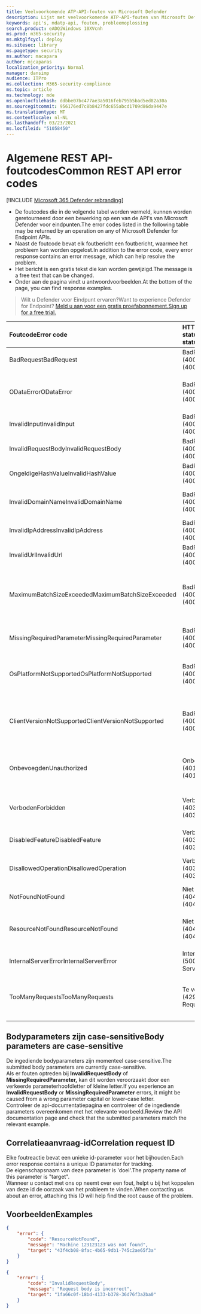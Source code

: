 ```yaml
---
title: Veelvoorkomende ATP-API-fouten van Microsoft Defender
description: Lijst met veelvoorkomende ATP-API-fouten van Microsoft Defender met beschrijvingen.
keywords: api's, mdatp-api, fouten, probleemoplossing
search.product: eADQiWindows 10XVcnh
ms.prod: m365-security
ms.mktglfcycl: deploy
ms.sitesec: library
ms.pagetype: security
ms.author: macapara
author: mjcaparas
localization_priority: Normal
manager: dansimp
audience: ITPro
ms.collection: M365-security-compliance
ms.topic: article
ms.technology: mde
ms.openlocfilehash: ddbbe07bc477ae3a5016feb795b5bad5ed82a30a
ms.sourcegitcommit: 956176ed7c8b8427fdc655abcd1709d86da9447e
ms.translationtype: MT
ms.contentlocale: nl-NL
ms.lasthandoff: 03/23/2021
ms.locfileid: "51058450"
---
```

# <a name="common-rest-api-error-codes"></a><span data-ttu-id="1e41d-104">Algemene REST API-foutcodes</span><span class="sxs-lookup"><span data-stu-id="1e41d-104">Common REST API error codes</span></span>

[!INCLUDE [Microsoft 365 Defender rebranding](../../includes/microsoft-defender.md)]


* <span data-ttu-id="1e41d-105">De foutcodes die in de volgende tabel worden vermeld, kunnen worden geretourneerd door een bewerking op een van de API's van Microsoft Defender voor eindpunten.</span><span class="sxs-lookup"><span data-stu-id="1e41d-105">The error codes listed in the following table may be returned by an operation on any of Microsoft Defender for Endpoint APIs.</span></span>
* <span data-ttu-id="1e41d-106">Naast de foutcode bevat elk foutbericht een foutbericht, waarmee het probleem kan worden opgelost.</span><span class="sxs-lookup"><span data-stu-id="1e41d-106">In addition to the error code, every error response contains an error message, which can help resolve the problem.</span></span>
* <span data-ttu-id="1e41d-107">Het bericht is een gratis tekst die kan worden gewijzigd.</span><span class="sxs-lookup"><span data-stu-id="1e41d-107">The message is a free text that can be changed.</span></span>
* <span data-ttu-id="1e41d-108">Onder aan de pagina vindt u antwoordvoorbeelden.</span><span class="sxs-lookup"><span data-stu-id="1e41d-108">At the bottom of the page, you can find response examples.</span></span>

><span data-ttu-id="1e41d-109">Wilt u Defender voor Eindpunt ervaren?</span><span class="sxs-lookup"><span data-stu-id="1e41d-109">Want to experience Defender for Endpoint?</span></span> [<span data-ttu-id="1e41d-110">Meld u aan voor een gratis proefabonnement.</span><span class="sxs-lookup"><span data-stu-id="1e41d-110">Sign up for a free trial.</span></span>](https://www.microsoft.com/microsoft-365/windows/microsoft-defender-atp?ocid=docs-wdatp-assignaccess-abovefoldlink)

<span data-ttu-id="1e41d-111">Foutcode</span><span class="sxs-lookup"><span data-stu-id="1e41d-111">Error code</span></span> |<span data-ttu-id="1e41d-112">HTTP-statuscode</span><span class="sxs-lookup"><span data-stu-id="1e41d-112">HTTP status code</span></span> |<span data-ttu-id="1e41d-113">Bericht</span><span class="sxs-lookup"><span data-stu-id="1e41d-113">Message</span></span> 
:---|:---|:---
<span data-ttu-id="1e41d-114">BadRequest</span><span class="sxs-lookup"><span data-stu-id="1e41d-114">BadRequest</span></span> | <span data-ttu-id="1e41d-115">BadRequest (400)</span><span class="sxs-lookup"><span data-stu-id="1e41d-115">BadRequest (400)</span></span> | <span data-ttu-id="1e41d-116">Foutbericht algemeen slecht verzoek.</span><span class="sxs-lookup"><span data-stu-id="1e41d-116">General Bad Request error message.</span></span>
<span data-ttu-id="1e41d-117">ODataError</span><span class="sxs-lookup"><span data-stu-id="1e41d-117">ODataError</span></span> | <span data-ttu-id="1e41d-118">BadRequest (400)</span><span class="sxs-lookup"><span data-stu-id="1e41d-118">BadRequest (400)</span></span> | <span data-ttu-id="1e41d-119">Ongeldige OData URI-query (de specifieke fout is opgegeven).</span><span class="sxs-lookup"><span data-stu-id="1e41d-119">Invalid OData URI query (the specific error is specified).</span></span>
<span data-ttu-id="1e41d-120">InvalidInput</span><span class="sxs-lookup"><span data-stu-id="1e41d-120">InvalidInput</span></span> | <span data-ttu-id="1e41d-121">BadRequest (400)</span><span class="sxs-lookup"><span data-stu-id="1e41d-121">BadRequest (400)</span></span> | <span data-ttu-id="1e41d-122">Ongeldige invoer {de ongeldige invoer}.</span><span class="sxs-lookup"><span data-stu-id="1e41d-122">Invalid input {the invalid input}.</span></span>
<span data-ttu-id="1e41d-123">InvalidRequestBody</span><span class="sxs-lookup"><span data-stu-id="1e41d-123">InvalidRequestBody</span></span> | <span data-ttu-id="1e41d-124">BadRequest (400)</span><span class="sxs-lookup"><span data-stu-id="1e41d-124">BadRequest (400)</span></span> | <span data-ttu-id="1e41d-125">Ongeldige aanvraag body.</span><span class="sxs-lookup"><span data-stu-id="1e41d-125">Invalid request body.</span></span>
<span data-ttu-id="1e41d-126">OngeldigeHashValue</span><span class="sxs-lookup"><span data-stu-id="1e41d-126">InvalidHashValue</span></span> | <span data-ttu-id="1e41d-127">BadRequest (400)</span><span class="sxs-lookup"><span data-stu-id="1e41d-127">BadRequest (400)</span></span> | <span data-ttu-id="1e41d-128">Hashwaarde {de ongeldige hash} is ongeldig.</span><span class="sxs-lookup"><span data-stu-id="1e41d-128">Hash value {the invalid hash} is invalid.</span></span>
<span data-ttu-id="1e41d-129">InvalidDomainName</span><span class="sxs-lookup"><span data-stu-id="1e41d-129">InvalidDomainName</span></span> | <span data-ttu-id="1e41d-130">BadRequest (400)</span><span class="sxs-lookup"><span data-stu-id="1e41d-130">BadRequest (400)</span></span> | <span data-ttu-id="1e41d-131">Domeinnaam {het ongeldige domein} is ongeldig.</span><span class="sxs-lookup"><span data-stu-id="1e41d-131">Domain name {the invalid domain} is invalid.</span></span>
<span data-ttu-id="1e41d-132">InvalidIpAddress</span><span class="sxs-lookup"><span data-stu-id="1e41d-132">InvalidIpAddress</span></span> | <span data-ttu-id="1e41d-133">BadRequest (400)</span><span class="sxs-lookup"><span data-stu-id="1e41d-133">BadRequest (400)</span></span> | <span data-ttu-id="1e41d-134">IP-adres {het ongeldige IP} is ongeldig.</span><span class="sxs-lookup"><span data-stu-id="1e41d-134">IP address {the invalid IP} is invalid.</span></span>
<span data-ttu-id="1e41d-135">InvalidUrl</span><span class="sxs-lookup"><span data-stu-id="1e41d-135">InvalidUrl</span></span> | <span data-ttu-id="1e41d-136">BadRequest (400)</span><span class="sxs-lookup"><span data-stu-id="1e41d-136">BadRequest (400)</span></span> | <span data-ttu-id="1e41d-137">URL {de ongeldige URL} is ongeldig.</span><span class="sxs-lookup"><span data-stu-id="1e41d-137">URL {the invalid URL} is invalid.</span></span>
<span data-ttu-id="1e41d-138">MaximumBatchSizeExceeded</span><span class="sxs-lookup"><span data-stu-id="1e41d-138">MaximumBatchSizeExceeded</span></span> | <span data-ttu-id="1e41d-139">BadRequest (400)</span><span class="sxs-lookup"><span data-stu-id="1e41d-139">BadRequest (400)</span></span> | <span data-ttu-id="1e41d-140">De maximale batchgrootte is overschreden.</span><span class="sxs-lookup"><span data-stu-id="1e41d-140">Maximum batch size exceeded.</span></span> <span data-ttu-id="1e41d-141">Ontvangen: {batch size received}, allowed: {batch size allowed}.</span><span class="sxs-lookup"><span data-stu-id="1e41d-141">Received: {batch size received}, allowed: {batch size allowed}.</span></span>
<span data-ttu-id="1e41d-142">MissingRequiredParameter</span><span class="sxs-lookup"><span data-stu-id="1e41d-142">MissingRequiredParameter</span></span> | <span data-ttu-id="1e41d-143">BadRequest (400)</span><span class="sxs-lookup"><span data-stu-id="1e41d-143">BadRequest (400)</span></span> | <span data-ttu-id="1e41d-144">Parameter {de ontbrekende parameter} ontbreekt.</span><span class="sxs-lookup"><span data-stu-id="1e41d-144">Parameter {the missing parameter} is missing.</span></span>
<span data-ttu-id="1e41d-145">OsPlatformNotSupported</span><span class="sxs-lookup"><span data-stu-id="1e41d-145">OsPlatformNotSupported</span></span> | <span data-ttu-id="1e41d-146">BadRequest (400)</span><span class="sxs-lookup"><span data-stu-id="1e41d-146">BadRequest (400)</span></span> | <span data-ttu-id="1e41d-147">Os Platform {the client OS Platform} wordt niet ondersteund voor deze actie.</span><span class="sxs-lookup"><span data-stu-id="1e41d-147">OS Platform {the client OS Platform} is not supported for this action.</span></span>
<span data-ttu-id="1e41d-148">ClientVersionNotSupported</span><span class="sxs-lookup"><span data-stu-id="1e41d-148">ClientVersionNotSupported</span></span> | <span data-ttu-id="1e41d-149">BadRequest (400)</span><span class="sxs-lookup"><span data-stu-id="1e41d-149">BadRequest (400)</span></span> | <span data-ttu-id="1e41d-150">{De aangevraagde actie} wordt ondersteund in clientversie {ondersteunde clientversie} en hoger.</span><span class="sxs-lookup"><span data-stu-id="1e41d-150">{The requested action} is supported on client version {supported client version} and above.</span></span>
<span data-ttu-id="1e41d-151">Onbevoegden</span><span class="sxs-lookup"><span data-stu-id="1e41d-151">Unauthorized</span></span> | <span data-ttu-id="1e41d-152">Onbevoegden (401)</span><span class="sxs-lookup"><span data-stu-id="1e41d-152">Unauthorized (401)</span></span> | <span data-ttu-id="1e41d-153">Onbevoegden (ongeldige of verlopen autorisatiekoptekst).</span><span class="sxs-lookup"><span data-stu-id="1e41d-153">Unauthorized (invalid or expired authorization header).</span></span>
<span data-ttu-id="1e41d-154">Verboden</span><span class="sxs-lookup"><span data-stu-id="1e41d-154">Forbidden</span></span> | <span data-ttu-id="1e41d-155">Verboden (403)</span><span class="sxs-lookup"><span data-stu-id="1e41d-155">Forbidden (403)</span></span> | <span data-ttu-id="1e41d-156">Verboden (geldig token, maar onvoldoende toestemming voor de actie).</span><span class="sxs-lookup"><span data-stu-id="1e41d-156">Forbidden (valid token but insufficient permission for the action).</span></span>
<span data-ttu-id="1e41d-157">DisabledFeature</span><span class="sxs-lookup"><span data-stu-id="1e41d-157">DisabledFeature</span></span> | <span data-ttu-id="1e41d-158">Verboden (403)</span><span class="sxs-lookup"><span data-stu-id="1e41d-158">Forbidden (403)</span></span> | <span data-ttu-id="1e41d-159">Tenantfunctie is niet ingeschakeld.</span><span class="sxs-lookup"><span data-stu-id="1e41d-159">Tenant feature is not enabled.</span></span>
<span data-ttu-id="1e41d-160">DisallowedOperation</span><span class="sxs-lookup"><span data-stu-id="1e41d-160">DisallowedOperation</span></span> | <span data-ttu-id="1e41d-161">Verboden (403)</span><span class="sxs-lookup"><span data-stu-id="1e41d-161">Forbidden (403)</span></span> | <span data-ttu-id="1e41d-162">{de niet-goedgekeurde bewerking en de reden}.</span><span class="sxs-lookup"><span data-stu-id="1e41d-162">{the disallowed operation and the reason}.</span></span>
<span data-ttu-id="1e41d-163">NotFound</span><span class="sxs-lookup"><span data-stu-id="1e41d-163">NotFound</span></span> | <span data-ttu-id="1e41d-164">Niet gevonden (404)</span><span class="sxs-lookup"><span data-stu-id="1e41d-164">Not Found (404)</span></span> | <span data-ttu-id="1e41d-165">Foutbericht Algemeen niet gevonden.</span><span class="sxs-lookup"><span data-stu-id="1e41d-165">General Not Found error message.</span></span>
<span data-ttu-id="1e41d-166">ResourceNotFound</span><span class="sxs-lookup"><span data-stu-id="1e41d-166">ResourceNotFound</span></span> | <span data-ttu-id="1e41d-167">Niet gevonden (404)</span><span class="sxs-lookup"><span data-stu-id="1e41d-167">Not Found (404)</span></span> | <span data-ttu-id="1e41d-168">Resource {de aangevraagde resource} is niet gevonden.</span><span class="sxs-lookup"><span data-stu-id="1e41d-168">Resource {the requested resource} was not found.</span></span>
<span data-ttu-id="1e41d-169">InternalServerError</span><span class="sxs-lookup"><span data-stu-id="1e41d-169">InternalServerError</span></span> | <span data-ttu-id="1e41d-170">Interne serverfout (500)</span><span class="sxs-lookup"><span data-stu-id="1e41d-170">Internal Server Error (500)</span></span> | <span data-ttu-id="1e41d-171">(Geen foutbericht, de bewerking opnieuw proberen)</span><span class="sxs-lookup"><span data-stu-id="1e41d-171">(No error message, retry the operation)</span></span>
<span data-ttu-id="1e41d-172">TooManyRequests</span><span class="sxs-lookup"><span data-stu-id="1e41d-172">TooManyRequests</span></span> | <span data-ttu-id="1e41d-173">Te veel aanvragen (429)</span><span class="sxs-lookup"><span data-stu-id="1e41d-173">Too Many Requests (429)</span></span> | <span data-ttu-id="1e41d-174">Antwoord vertegenwoordigt het bereiken van quotumlimiet per aantal aanvragen of per CPU.</span><span class="sxs-lookup"><span data-stu-id="1e41d-174">Response will represent reaching quota limit either by number of requests or by CPU.</span></span>

## <a name="body-parameters-are-case-sensitive"></a><span data-ttu-id="1e41d-175">Bodyparameters zijn case-sensitive</span><span class="sxs-lookup"><span data-stu-id="1e41d-175">Body parameters are case-sensitive</span></span>

<span data-ttu-id="1e41d-176">De ingediende bodyparameters zijn momenteel case-sensitive.</span><span class="sxs-lookup"><span data-stu-id="1e41d-176">The submitted body parameters are currently case-sensitive.</span></span>
<br><span data-ttu-id="1e41d-177">Als er fouten optreden bij **InvalidRequestBody** of **MissingRequiredParameter,** kan dit worden veroorzaakt door een verkeerde parameterhoofdletter of kleine letter.</span><span class="sxs-lookup"><span data-stu-id="1e41d-177">If you experience an **InvalidRequestBody** or **MissingRequiredParameter** errors, it might be caused from a wrong parameter capital or lower-case letter.</span></span>
<br><span data-ttu-id="1e41d-178">Controleer de api-documentatiepagina en controleer of de ingediende parameters overeenkomen met het relevante voorbeeld.</span><span class="sxs-lookup"><span data-stu-id="1e41d-178">Review the API documentation page and check that the submitted parameters match the relevant example.</span></span>

## <a name="correlation-request-id"></a><span data-ttu-id="1e41d-179">Correlatieaanvraag-id</span><span class="sxs-lookup"><span data-stu-id="1e41d-179">Correlation request ID</span></span>

<span data-ttu-id="1e41d-180">Elke foutreactie bevat een unieke id-parameter voor het bijhouden.</span><span class="sxs-lookup"><span data-stu-id="1e41d-180">Each error response contains a unique ID parameter for tracking.</span></span>
<br><span data-ttu-id="1e41d-181">De eigenschapsnaam van deze parameter is 'doel'.</span><span class="sxs-lookup"><span data-stu-id="1e41d-181">The property name of this parameter is "target".</span></span>
<br><span data-ttu-id="1e41d-182">Wanneer u contact met ons op neemt over een fout, helpt u bij het koppelen van deze id de oorzaak van het probleem te vinden.</span><span class="sxs-lookup"><span data-stu-id="1e41d-182">When contacting us about an error, attaching this ID will help find the root cause of the problem.</span></span>

## <a name="examples"></a><span data-ttu-id="1e41d-183">Voorbeelden</span><span class="sxs-lookup"><span data-stu-id="1e41d-183">Examples</span></span>

```json
{
    "error": {
        "code": "ResourceNotFound",
        "message": "Machine 123123123 was not found",
        "target": "43f4cb08-8fac-4b65-9db1-745c2ae65f3a"
    }
}
```


```json
{
    "error": {
        "code": "InvalidRequestBody",
        "message": "Request body is incorrect",
        "target": "1fa66c0f-18bd-4133-b378-36d76f3a2ba0"
    }
}
```

